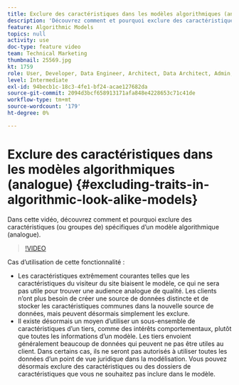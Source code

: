 ```yaml
---
title: Exclure des caractéristiques dans les modèles algorithmiques (analogue)
description: 'Découvrez comment et pourquoi exclure des caractéristiques (ou groupes de) spécifiques d’un modèle algorithmique (analogue). '
feature: Algorithmic Models
topics: null
activity: use
doc-type: feature video
team: Technical Marketing
thumbnail: 25569.jpg
kt: 1759
role: User, Developer, Data Engineer, Architect, Data Architect, Admin, Leader
level: Intermediate
exl-id: 94becb1c-18c3-4fe1-bf24-acae127682da
source-git-commit: 2094d3bcf658913171afa848e4228653c71c41de
workflow-type: tm+mt
source-wordcount: '179'
ht-degree: 0%

---
```


# Exclure des caractéristiques dans les modèles algorithmiques (analogue) {#excluding-traits-in-algorithmic-look-alike-models}

Dans cette vidéo, découvrez comment et pourquoi exclure des caractéristiques (ou groupes de) spécifiques d’un modèle algorithmique (analogue).

>[!VIDEO](https://video.tv.adobe.com/v/25569/?quality=12)

Cas d’utilisation de cette fonctionnalité :

* Les caractéristiques extrêmement courantes telles que les caractéristiques du visiteur du site biaisent le modèle, ce qui ne sera pas utile pour trouver une audience analogue de qualité. Les clients n’ont plus besoin de créer une source de données distincte et de stocker les caractéristiques communes dans la nouvelle source de données, mais peuvent désormais simplement les exclure.
* Il existe désormais un moyen d’utiliser un sous-ensemble de caractéristiques d’un tiers, comme des intérêts comportementaux, plutôt que toutes les informations d’un modèle. Les tiers envoient généralement beaucoup de données qui peuvent ne pas être utiles au client. Dans certains cas, ils ne seront pas autorisés à utiliser toutes les données d’un point de vue juridique dans la modélisation. Vous pouvez désormais exclure des caractéristiques ou des dossiers de caractéristiques que vous ne souhaitez pas inclure dans le modèle.
